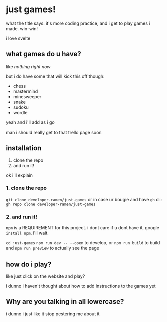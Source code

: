 # just games!

what the title says. it's more coding practice, and i get to play games i made. win-win!

i love svelte

## what games do u have?

like _nothing right now_

but i do have some that will kick this off though:

- chess
- mastermind
- minesweeper
- snake
- sudoku
- wordle

yeah and i'll add as i go

man i should really get to that trello page soon

## installation

1. clone the repo
2. and run it!

ok i'll explain

### 1. clone the repo

`git clone developer-ramen/just-games`
or in case ur bougie and have `gh` cli:
`gh repo clone developer-ramen/just-games`

### 2. and run it!

`npm` is a REQUIREMENT for this project. i dont care if u dont have it, google `install npm`. i'll wait.

`cd just-games`
`npm run dev -- --open` to develop, or `npm run build` to build and `npm run preview` to actually see the page

## how do i play?

like just click on the website and play?

i dunno i haven't thought about how to add instructions to the games yet

## Why are you talking in all lowercase?

i dunno i just like it stop pestering me about it
